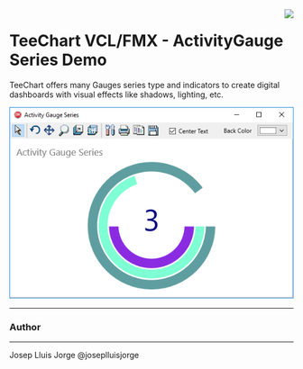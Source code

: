 
<a href="https://www.steema.com/product/net_ios">
<img align="right" src="http://www.teechart.net/img/logos/teechart_vcl.png">
</a>

TeeChart VCL/FMX - ActivityGauge Series Demo
========================================

TeeChart offers many Gauges series type and indicators to create digital dashboards with visual effects like shadows, lighting, etc.


<img src="https://github.com/Steema/TeeChart-FireMonkey-samples/blob/master/ActivityGaugeSeries/Screenshots/ActivityGaugeSeries.png" alt="TeeChart FireMonkey ActivityGauge Series"/>


------
### Author
------
Josep Lluis Jorge
@joseplluisjorge